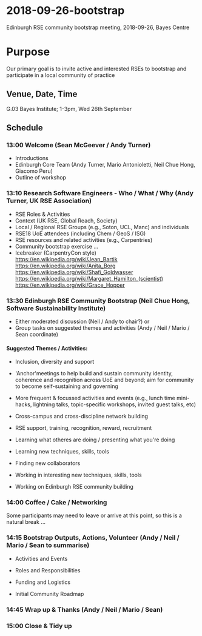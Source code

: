 # 2018-09-26-bootstrap

Edinburgh RSE community bootstrap meeting, 2018-09-26, Bayes Centre

#	Purpose

Our primary goal is to invite active and interested RSEs to bootstrap and participate in a local community of practice

##	Venue, Date, Time

G.03 Bayes Institute; 1-3pm, Wed 26th September 

##	Schedule


###	13:00	Welcome (Sean McGeever / Andy Turner)

* Introductions
* Edinburgh Core Team (Andy Turner, Mario Antonioletti, Neil Chue Hong, Giacomo Peru)
* Outline of workshop


###	13:10	Research Software Engineers - Who / What / Why (Andy Turner, UK RSE Association)

* RSE Roles & Activities
* Context (UK RSE, Global Reach, Society)
* Local / Regional RSE Groups (e.g., Soton, UCL, Manc) and individuals
* RSE18 UoE attendees (including Chem / GeoS / ISG)
* RSE resources and related activities (e.g., Carpentries)
* Community bootstrap exercise ...
* Icebreaker (CarpentryCon style)
https://en.wikipedia.org/wiki/Jean_Bartik
https://en.wikipedia.org/wiki/Anita_Borg
https://en.wikipedia.org/wiki/Shafi_Goldwasser
https://en.wikipedia.org/wiki/Margaret_Hamilton_(scientist)
https://en.wikipedia.org/wiki/Grace_Hopper


###	13:30	Edinburgh RSE Community Bootstrap (Neil Chue Hong, Software Sustainability Institute)

- Either moderated discussion (Neil / Andy to chair?) 
  or 
- Group tasks on suggested themes and activities 
  (Andy / Neil / Mario / Sean coordinate)

####  Suggested Themes / Activities:

* Inclusion, diversity and support

* 'Anchor'meetings to help build and sustain community identity, coherence and recognition across UoE and beyond; aim for community to become self-sustaining and governing

* More frequent & focussed activities and events (e.g., lunch time mini- hacks, lightning talks, topic-specific workshops, invited guest talks, etc)

* Cross-campus and cross-discipline network building

* RSE support, training, recognition, reward, recruitment

* Learning what otheres are doing / presenting what you're doing

* Learning new techniques, skills, tools

* Finding new collaborators

* Working in interesting new techniques, skills, tools

* Working on Edinburgh RSE community building


###	14:00	Coffee / Cake / Networking

Some participants may need to leave or arrive at this point, so this is
a natural break ...


###	14:15	Bootstrap Outputs, Actions, Volunteer (Andy / Neil / Mario / Sean to summarise)

* Activities and Events

* Roles and Responsibilities

* Funding and Logistics

* Initial Community Roadmap


###	14:45	Wrap up & Thanks (Andy / Neil / Mario / Sean)


###	15:00	Close & Tidy up
